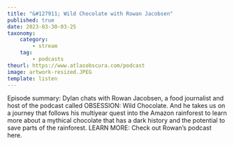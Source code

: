 ```yaml
---
title: "&#127911; Wild Chocolate with Rowan Jacobsen"
published: true
date: 2023-03-30-03-25
taxonomy:
    category:
        - stream
    tag:
        - podcasts
theurl: https://www.atlasobscura.com/podcast
image: artwork-resized.JPEG
template: listen
---
```


Episode summary: Dylan chats with Rowan Jacobsen, a food journalist and host of the podcast called OBSESSION: Wild Chocolate. And he takes us on a journey that follows his multiyear quest into the Amazon rainforest to learn more about a mythical chocolate that has a dark history and the potential to save parts of the rainforest. LEARN MORE: Check out Rowan&rsquo;s podcast here.

